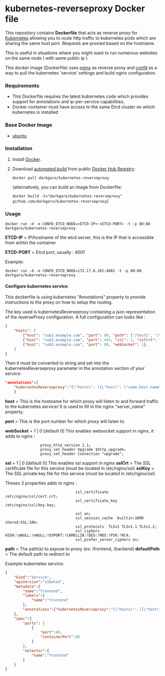 kubernetes-reverseproxy Docker file
=======================


This repository contains **Dockerfile** that acts as reverse proxy for [Kubernetes](https://github.com/GoogleCloudPlatform/kubernetes) allowing you to route http traffic to kubernetes pods which are sharing the same host port. Requests are proxied based on the hostname.

This is useful in situations where you might want to run numerous websites on the same node ( with same public ip ).

This docker image (Dockerfile) uses [nginx](http://nginx.org/) as reverse proxy and [confd](https://github.com/kelseyhightower/confd) as a way to pull the kubernetes 'service' settings and build nginx configuration.

### Requirements
* This Dockerfile requires the latest kubernetes code which provides support for annotations and ip-per-service capabilities.
* Docker container must have access to the same Etcd cluster on which kubernetes is installed

### Base Docker Image

* [ubuntu](https://registry.hub.docker.com/_/ubuntu/)


### Installation

1. Install [Docker](https://www.docker.com/).

2. Download [automated build](https://registry.hub.docker.com/u/darkgaro/kubernetes-reverseproxy/) from public [Docker Hub Registry](https://registry.hub.docker.com/):

	```docker pull darkgaro/kubernetes-reverseproxy```

   	(alternatively, you can build an image from Dockerfile:

   	`docker build -t="darkgaro/kubernetes-reverseproxy" github.com/darkgaro/kubernetes-reverseproxy`)


### Usage

    docker run -d -e CONFD_ETCD_NODE=<ETCD-IP>:<ETCD-PORT> -t -p 80:80 darkgaro/kubernetes-reverseproxy

**ETCD-IP** = IP/hostname of the etcd server, this is the IP that is accessible from wihtin the container

**ETCD-PORT** = Etcd port, usually : 4001

Example:

	docker run -d -e CONFD_ETCD_NODE=172.17.8.101:4001 -t -p 80:80 darkgaro/kubernetes-reverseproxy

#### Configure kubernetes service

This dockerfile is using kubernetes "Annotations" property to provide instructions to the proxy on how to setup the routing.

The key used is kubernetesReverseproxy containing a json representation of the reverseProxy configuration.
A full configuration can looks like :
```json
{
	"hosts": [
		{"host": "sub1.example.com", "port": 80, "path": ["/test1", "/test2"], "defaultPath": "test1"},
		{"host": "sub2.example.com", "port": 443, "ssl": 1, "sslCrt": "cert.crt", "sslKey": "key.key", "path": ["/test3"], "defaultPath": "test3"},
		{"host": "sub3.example.com", "port": 80, "webSocket": 1},
	]
}	
```
Then it must be converted to string and set into the kubernetesReverseproxy parameter in the annotation section of your service:

```json
"annotations":{
	"kubernetesReverseproxy":"{\"hosts\": [{\"host\": \"some.host.name\", \"port\": \"port number\"}]}"
    }
```
**host** =  This is the hostname for which proxy will listen to and forward traffic to the kubernetes service/
It is used to fill in the nginx "server_name" property.

**port** =  This is the port number for which proxy will listen to.

**webSocket** =  1 | 0  [default 0] This enables websocket support in nginx, it adds to nginx :
```
                proxy_http_version 1.1;
                proxy_set_header Upgrade $http_upgrade;
                proxy_set_header Connection "upgrade";
```

**ssl** = 1 | 0 [default 0] This enables ssl support in nginx
**sslCrt** = The SSL certificate file for this service (must be located in /etc/nginx/ssl)
**sslKey** = The SSL private key file for this service (must be located in /etc/nginx/ssl)

Theses 3 properties adds to nginx :

```
								ssl_certificate           /etc/nginx/ssl/cert.crt;
								ssl_certificate_key       /etc/nginx/ssl/key.key;

								ssl on;
								ssl_session_cache  builtin:1000  shared:SSL:10m;
								ssl_protocols  TLSv1 TLSv1.1 TLSv1.2;
								ssl_ciphers HIGH:!aNULL:!eNULL:!EXPORT:!CAMELLIA:!DES:!MD5:!PSK:!RC4;
								ssl_prefer_server_ciphers on;
```

**path** = The path(s) to expose to proxy (ex: /frontend, /backend)
**defaultPath** = The default path to redirect to

Example kubernetes service:

```json
{
    "kind":"Service",
    "apiVersion":"v1beta3",
    "metadata":{
        "name":"frontend",
        "labels":{
            "name":"frontend"
        },
        "annotations":{"kubernetesReverseproxy":"{\"hosts\": [{\"host\": \"site1.com\", \"port\": 80}]}"}
    },
    "spec":{
        "ports": [
            {
                "port":80,
                "containerPort":80
            }
        ],
        "selector":{
            "name":"frontend"
        }
    }
}

```

